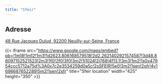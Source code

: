 ```yaml
---
title: "Sfeir"
---
```


## Adresse

[48 Rue Jacques Dulud, 92200 Neuilly-sur-Seine, France](https://maps.app.goo.gl/gxcF6SSJT6hEytcKA)


{{< iframe src="https://www.google.com/maps/embed?pb=!1m18!1m12!1m3!1d2623.806168579518!2d2.2621402921574587!3d48.88097152521523!2m3!1f0!2f0!3f0!3m2!1i1024!2i768!4f13.1!3m3!1m2!1s0x47954ccc5712a75d%3A0x7c2e3534259d0a5c!2sSFEIR!5e0!3m2!1sen!2sfr!4v1698687652289!5m2!1sen!2sfr" title="Sfeir location" width="425" height="350" >}}